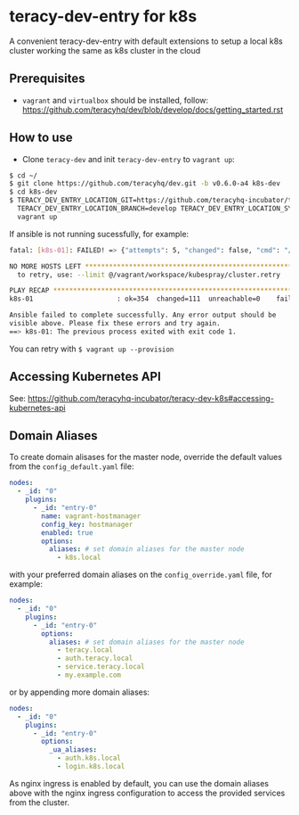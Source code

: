 # teracy-dev-entry for k8s

A convenient teracy-dev-entry with default extensions to setup a local k8s cluster working the same as
k8s cluster in the cloud


## Prerequisites

- `vagrant` and `virtualbox` should be installed, follow: https://github.com/teracyhq/dev/blob/develop/docs/getting_started.rst


## How to use

- Clone `teracy-dev` and init `teracy-dev-entry` to `vagrant up`:

```bash
$ cd ~/
$ git clone https://github.com/teracyhq/dev.git -b v0.6.0-a4 k8s-dev
$ cd k8s-dev
$ TERACY_DEV_ENTRY_LOCATION_GIT=https://github.com/teracyhq-incubator/teracy-dev-entry-k8s.git \
  TERACY_DEV_ENTRY_LOCATION_BRANCH=develop TERACY_DEV_ENTRY_LOCATION_SYNC=true \
  vagrant up
```


If ansible is not running sucessfully, for example:

```bash
fatal: [k8s-01]: FAILED! => {"attempts": 5, "changed": false, "cmd": "/usr/local/bin/kubectl get secrets -o custom-columns=name:{.metadata.name} --no-headers | grep -m1 default-token", "delta": "0:00:00.190677", "end": "2018-07-26 15:30:33.207118", "msg": "non-zero return code", "rc": 1, "start": "2018-07-26 15:30:33.016441", "stderr": "", "stderr_lines": [], "stdout": "", "stdout_lines": []}

NO MORE HOSTS LEFT *************************************************************
  to retry, use: --limit @/vagrant/workspace/kubespray/cluster.retry

PLAY RECAP *********************************************************************
k8s-01                     : ok=354  changed=111  unreachable=0    failed=1

Ansible failed to complete successfully. Any error output should be
visible above. Please fix these errors and try again.
==> k8s-01: The previous process exited with exit code 1.
```

You can retry with `$ vagrant up --provision`


## Accessing Kubernetes API

See: https://github.com/teracyhq-incubator/teracy-dev-k8s#accessing-kubernetes-api


## Domain Aliases

To create domain alisases for the master node, override the default values from the
`config_default.yaml` file:

```yaml
nodes:
  - _id: "0"
    plugins:
      - _id: "entry-0"
        name: vagrant-hostmanager
        config_key: hostmanager
        enabled: true
        options:
          aliases: # set domain aliases for the master node
            - k8s.local
```

with your preferred domain aliases on the `config_override.yaml` file, for example:

```yaml
nodes:
  - _id: "0"
    plugins:
      - _id: "entry-0"
        options:
          aliases: # set domain aliases for the master node
            - teracy.local
            - auth.teracy.local
            - service.teracy.local
            - my.example.com
```

or by appending more domain aliases:


```yaml
nodes:
  - _id: "0"
    plugins:
      - _id: "entry-0"
        options:
          _ua_aliases:
            - auth.k8s.local
            - login.k8s.local
```


As nginx ingress is enabled by default, you can use the domain aliases above with the nginx ingress
configuration to access the provided services from the cluster.
